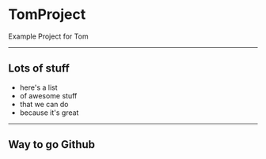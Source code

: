 # TomProject
Example Project for Tom

---

## Lots of stuff

- here's a list
- of awesome stuff
- that we can do
- because it's great

---

## Way to go Github
